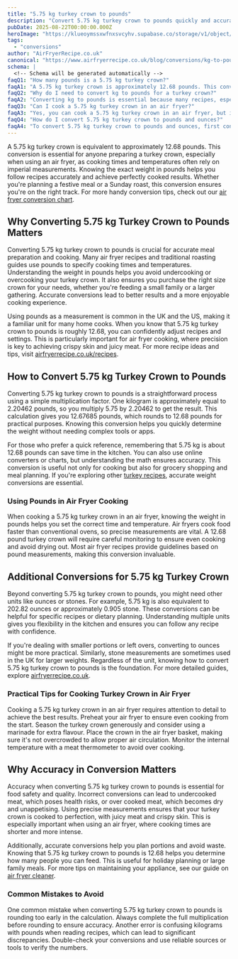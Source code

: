 ```yaml
---
title: "5.75 kg turkey crown to pounds"
description: "Convert 5.75 kg turkey crown to pounds quickly and accurately with our simple guide. Perfect for air fryer cooking and meal planning."
pubDate: 2025-08-22T00:00:00.000Z
heroImage: "https://klueoymssxwfnxsvcyhv.supabase.co/storage/v1/object/public/Shmucket/5-75-kg-turkey-crown-to-pounds.webp"
tags:
  - "conversions"
author: "AirFryerRecipe.co.uk"
canonical: "https://www.airfryerrecipe.co.uk/blog/conversions/kg-to-pounds/5-75-kg-turkey-crown-to-pounds"
schema: |
  <!-- Schema will be generated automatically -->
faqQ1: "How many pounds is a 5.75 kg turkey crown?"
faqA1: "A 5.75 kg turkey crown is approximately 12.68 pounds. This conversion is based on the standard factor where 1 kilogram equals 2.20462 pounds. Knowing this weight is crucial for accurate cooking times, especially when using an air fryer."
faqQ2: "Why do I need to convert kg to pounds for a turkey crown?"
faqA2: "Converting kg to pounds is essential because many recipes, especially those for air fryers, use imperial measurements. Accurate conversions ensure proper cooking times and temperatures, preventing undercooked or overcooked meat. It also helps with portion planning and grocery shopping."
faqQ3: "Can I cook a 5.75 kg turkey crown in an air fryer?"
faqA3: "Yes, you can cook a 5.75 kg turkey crown in an air fryer, but it requires careful attention. Ensure your air fryer is large enough to accommodate the crown without overcrowding. Preheat the air fryer and monitor the internal temperature to achieve juicy, evenly cooked meat."
faqQ4: "How do I convert 5.75 kg turkey crown to pounds and ounces?"
faqA4: "To convert 5.75 kg turkey crown to pounds and ounces, first convert to pounds (12.68), then multiply the decimal part by 16 to get ounces. So, 0.68 pounds is approximately 10.88 ounces. Therefore, 5.75 kg is about 12 pounds and 10.88 ounces."
---
```

<p>A 5.75 kg turkey crown is equivalent to approximately 12.68 pounds. This conversion is essential for anyone preparing a turkey crown, especially when using an air fryer, as cooking times and temperatures often rely on imperial measurements. Knowing the exact weight in pounds helps you follow recipes accurately and achieve perfectly cooked results. Whether you're planning a festive meal or a Sunday roast, this conversion ensures you're on the right track. For more handy conversion tips, check out our <a href=https://www.airfryerrecipe.co.uk/air-fryer-conversion-chart>air fryer conversion chart</a>.</p>

<h2>Why Converting 5.75 kg Turkey Crown to Pounds Matters</h2>
<p>Converting 5.75 kg turkey crown to pounds is crucial for accurate meal preparation and cooking. Many air fryer recipes and traditional roasting guides use pounds to specify cooking times and temperatures. Understanding the weight in pounds helps you avoid undercooking or overcooking your turkey crown. It also ensures you purchase the right size crown for your needs, whether you're feeding a small family or a larger gathering. Accurate conversions lead to better results and a more enjoyable cooking experience.</p>
<p>Using pounds as a measurement is common in the UK and the US, making it a familiar unit for many home cooks. When you know that 5.75 kg turkey crown to pounds is roughly 12.68, you can confidently adjust recipes and settings. This is particularly important for air fryer cooking, where precision is key to achieving crispy skin and juicy meat. For more recipe ideas and tips, visit <a href=https://www.airfryerrecipe.co.uk/recipes>airfryerrecipe.co.uk/recipes</a>.</p>

<h2>How to Convert 5.75 kg Turkey Crown to Pounds</h2>
<p>Converting 5.75 kg turkey crown to pounds is a straightforward process using a simple multiplication factor. One kilogram is approximately equal to 2.20462 pounds, so you multiply 5.75 by 2.20462 to get the result. This calculation gives you 12.67685 pounds, which rounds to 12.68 pounds for practical purposes. Knowing this conversion helps you quickly determine the weight without needing complex tools or apps.</p>
<p>For those who prefer a quick reference, remembering that 5.75 kg is about 12.68 pounds can save time in the kitchen. You can also use online converters or charts, but understanding the math ensures accuracy. This conversion is useful not only for cooking but also for grocery shopping and meal planning. If you're exploring other <a href=https://www.airfryerrecipe.co.uk/recipe-category/turkey>turkey recipes</a>, accurate weight conversions are essential.</p>

<h3>Using Pounds in Air Fryer Cooking</h3>
<p>When cooking a 5.75 kg turkey crown in an air fryer, knowing the weight in pounds helps you set the correct time and temperature. Air fryers cook food faster than conventional ovens, so precise measurements are vital. A 12.68 pound turkey crown will require careful monitoring to ensure even cooking and avoid drying out. Most air fryer recipes provide guidelines based on pound measurements, making this conversion invaluable.</p>

<h2>Additional Conversions for 5.75 kg Turkey Crown</h2>
<p>Beyond converting 5.75 kg turkey crown to pounds, you might need other units like ounces or stones. For example, 5.75 kg is also equivalent to 202.82 ounces or approximately 0.905 stone. These conversions can be helpful for specific recipes or dietary planning. Understanding multiple units gives you flexibility in the kitchen and ensures you can follow any recipe with confidence.</p>
<p>If you're dealing with smaller portions or left overs, converting to ounces might be more practical. Similarly, stone measurements are sometimes used in the UK for larger weights. Regardless of the unit, knowing how to convert 5.75 kg turkey crown to pounds is the foundation. For more detailed guides, explore <a href=https://www.airfryerrecipe.co.uk/>airfryerrecipe.co.uk</a>.</p>

<h3>Practical Tips for Cooking Turkey Crown in Air Fryer</h3>
<p>Cooking a 5.75 kg turkey crown in an air fryer requires attention to detail to achieve the best results. Preheat your air fryer to ensure even cooking from the start. Season the turkey crown generously and consider using a marinade for extra flavour. Place the crown in the air fryer basket, making sure it's not overcrowded to allow proper air circulation. Monitor the internal temperature with a meat thermometer to avoid over cooking.</p>

<h2>Why Accuracy in Conversion Matters</h2>
<p>Accuracy when converting 5.75 kg turkey crown to pounds is essential for food safety and quality. Incorrect conversions can lead to undercooked meat, which poses health risks, or over cooked meat, which becomes dry and unappetising. Using precise measurements ensures that your turkey crown is cooked to perfection, with juicy meat and crispy skin. This is especially important when using an air fryer, where cooking times are shorter and more intense.</p>
<p>Additionally, accurate conversions help you plan portions and avoid waste. Knowing that 5.75 kg turkey crown to pounds is 12.68 helps you determine how many people you can feed. This is useful for holiday planning or large family meals. For more tips on maintaining your appliance, see our guide on <a href=https://www.airfryerrecipe.co.uk/air-fryer-cleaner>air fryer cleaner</a>.</p>

<h3>Common Mistakes to Avoid</h3>
<p>One common mistake when converting 5.75 kg turkey crown to pounds is rounding too early in the calculation. Always complete the full multiplication before rounding to ensure accuracy. Another error is confusing kilograms with pounds when reading recipes, which can lead to significant discrepancies. Double-check your conversions and use reliable sources or tools to verify the numbers.</p>
